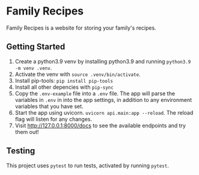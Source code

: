# Family Recipes

Family Recipes is a website for storing your family's recipes. 



## Getting Started

1. Create a python3.9 venv by installing python3.9 and running `python3.9 -m venv .venv`.
2. Activate the venv with `source .venv/bin/activate`.
3. Install pip-tools: `pip install pip-tools`
4. Install all other depencies with `pip-sync`
5. Copy the `.env-example` file into a `.env` file. The app will parse the variables in `.env` in into the app settings, in addition to any environment variables that you have set.
6. Start the app using uvicorn. `uvicorn api.main:app --reload`. The reload flag will listen for any changes.
7. Visit http://127.0.0.1:8000/docs to see the available endpoints and try them out!



## Testing

This project uses `pytest` to run tests, activated by running `pytest`.